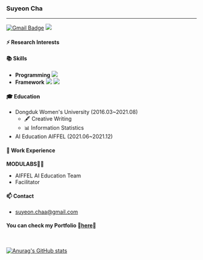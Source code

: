 ### Suyeon Cha
--- 
[![Gmail Badge](https://img.shields.io/badge/Gmail-d14836?style=flat-square&logo=Gmail&logoColor=white&link=mailto:suyeon.chaa@gmail.com)](mailto:suyeon.chaa@gmail.com) <a href="https://velog.io/@cha-suyeon" target="_blank"><img src="https://img.shields.io/badge/Velog-20c997?style=flat-square&logo=Vimeo&logoColor=white"/></a> 

#### ⚡ Research Interests


#### 📚 Skills
- **Programming** <img src="https://img.shields.io/badge/Python-3766AB?style=flat-square&logo=Python&logoColor=white"/></a>
- **Framework** <img src="https://img.shields.io/badge/TensorFlow-FF6F00?style=flat-square&logo=TensorFlow&logoColor=white"/></a> <img src="https://img.shields.io/badge/PyTorch-EE4C2C?style=flat-square&logo=PyTorch&logoColor=white"/></a>
#### 🎓 Education
- Dongduk Women's University (2016.03~2021.08)
  - 🖋 Creative Writing 
  - 📊 Information Statistics 
- AI Education AIFFEL (2021.06~2021.12)

#### 🔭 Work Experience
**MODULABS**👨‍🔬
- AIFFEL AI Education Team
- Facilitator

#### 📫 Contact
- suyeon.chaa@gmail.com

#### You can check my Portfolio 💬[here]()💬



</br>

[![Anurag's GitHub stats](https://github-readme-stats.vercel.app/api?username=cha-suyeon)](https://github.com/anuraghazra/github-readme-stats)
